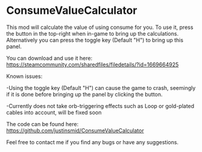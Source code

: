 # ConsumeValueCalculator
This mod will calculate the value of using consume for you. To use it, press the button in the top-right when in-game to bring up the calculations. Alternatively you can press the toggle key (Default "H") to bring up this panel.

You can download and use it here: https://steamcommunity.com/sharedfiles/filedetails/?id=1669664925



Known issues:

-Using the toggle key (Default "H") can cause the game to crash, seemingly if it is done before bringing up the panel by clicking the button.

-Currently does not take orb-triggering effects such as Loop or gold-plated cables into account, will be fixed soon

The code can be found here: https://github.com/justinsmid/ConsumeValueCalculator

Feel free to contact me if you find any bugs or have any suggestions.
